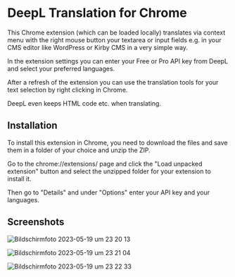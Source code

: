 # DeepL Translation for Chrome
 This Chrome extension (which can be loaded locally) translates via context menu with the right mouse button your textarea or input fields e.g. in your CMS editor like WordPress or Kirby CMS in a very simple way.
 
 In the extension settings you can enter your Free or Pro API key from DeepL and select your preferred languages.
 
 After a refresh of the extension you can use the translation tools for your text selection by right clicking in Chrome.
 
 DeepL even keeps HTML code etc. when translating. 

## Installation

To install this extension in Chrome, you need to download the files and save them in a folder of your choice and unzip the ZIP. 

Go to the chrome://extensions/ page and click the "Load unpacked extension" button and select the unzipped folder for your extension to install it.

Then go to "Details" and under "Options" enter your API key and your languages.

## Screenshots

![Bildschirmfoto 2023-05-19 um 23 20 13](https://github.com/mountbatt/deepl-translation-chrome/assets/2411246/72d4ab0a-4fcd-4857-869f-e159b37ea931)
 
![Bildschirmfoto 2023-05-19 um 23 21 04](https://github.com/mountbatt/deepl-translation-chrome/assets/2411246/a34451ff-e0f5-4902-8500-472cc1f8e776)

![Bildschirmfoto 2023-05-19 um 23 22 33](https://github.com/mountbatt/deepl-translation-chrome/assets/2411246/3e3b7d03-2b7b-4ee8-8712-dd42419b365d)
